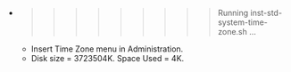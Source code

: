 * >>>>>>>>> Running inst-std-system-time-zone.sh ...
  * Insert Time Zone menu in Administration.
  * Disk size = 3723504K. Space Used = 4K.
